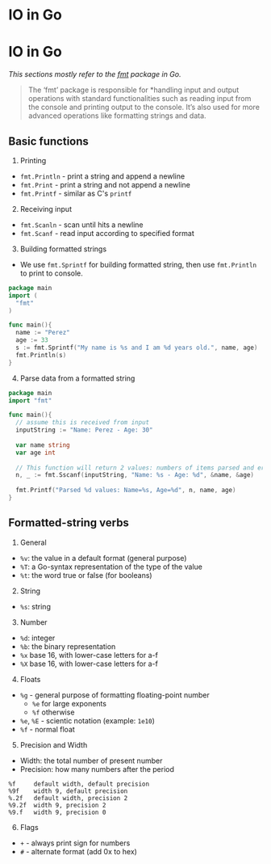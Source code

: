 # IO in Go

# IO in Go
*This sections mostly refer to the [fmt](https://pkg.go.dev/fmt) package in Go.*

> The ‘fmt’ package is responsible for *handling input and output operations with standard functionalities such as reading input from the console and printing output to the console. It’s also used for more advanced operations like formatting strings and data.

## Basic functions
1. Printing
- `fmt.Println` - print a string and append a newline
- `fmt.Print` - print a string and not append a newline
- `fmt.Printf` - similar as C's `printf`

2. Receiving input
- `fmt.Scanln` - scan until hits a newline
- `fmt.Scanf` - read input according to specified format

3. Building formatted strings
- We use `fmt.Sprintf` for building formatted string, then use `fmt.Println` to print to console.
```go
package main
import (
  "fmt"
)

func main(){
  name := "Perez"
  age := 33
  s := fmt.Sprintf("My name is %s and I am %d years old.", name, age)
  fmt.Println(s)
}
```

4. Parse data from a formatted string
```go
package main
import "fmt"

func main(){
  // assume this is received from input
  inputString := "Name: Perez - Age: 30"
  
  var name string
  var age int
  
  // This function will return 2 values: numbers of items parsed and error (if there is)
  n, _ := fmt.Sscanf(inputString, "Name: %s - Age: %d", &name, &age)
  
  fmt.Printf("Parsed %d values: Name=%s, Age=%d", n, name, age)
}
```

## Formatted-string verbs
1. General
- `%v`: the value in a default format (general purpose)
- `%T`: a Go-syntax representation of the type of the value
- `%t`: the word true or false (for booleans)
2. String
- `%s`: string
3. Number
- `%d`: integer
- `%b`: the binary representation
- `%x`	 base 16, with lower-case letters for a-f
- `%X`	 base 16, with lower-case letters for a-f
4. Floats
- `%g` - general purpose of formatting floating-point number
  - `%e` for large exponents
  - `%f` otherwise
- `%e`, `%E` - scientic notation (example: `1e10`)
- `%f` - normal float
5. Precision and Width
- Width: the total number of present number
- Precision: how many numbers after the period
```
%f     default width, default precision
%9f    width 9, default precision
%.2f   default width, precision 2
%9.2f  width 9, precision 2
%9.f   width 9, precision 0
```
6. Flags
- `+` - always print sign for numbers
- `#` - alternate format (add 0x to hex)